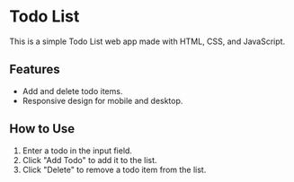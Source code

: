 # Todo List

This is a simple Todo List web app made with HTML, CSS, and JavaScript.

## Features
- Add and delete todo items.
- Responsive design for mobile and desktop.

## How to Use
1. Enter a todo in the input field.
2. Click "Add Todo" to add it to the list.
3. Click "Delete" to remove a todo item from the list.
